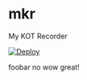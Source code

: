 # mkr
My KOT Recorder

[![Deploy](https://www.herokucdn.com/deploy/button.svg)](https://heroku.com/deploy)

foobar
no
wow
great!
